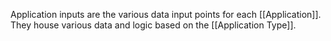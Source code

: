 
Application inputs are the various data input points for each [[Application]]. They house various data and logic based on the [[Application Type]].